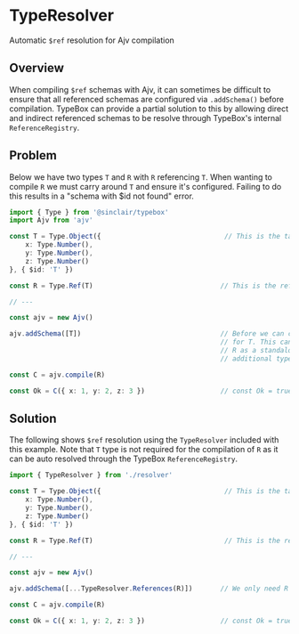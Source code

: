 # TypeResolver

Automatic `$ref` resolution for Ajv compilation

## Overview

When compiling `$ref` schemas with Ajv, it can sometimes be difficult to ensure that all referenced schemas are configured via `.addSchema()` before compilation. TypeBox can provide a partial solution to this by allowing direct and indirect referenced schemas to be resolve through TypeBox's internal `ReferenceRegistry`. 

## Problem

Below we have two types `T` and `R` with `R` referencing `T`. When wanting to compile `R` we must carry around `T` and ensure it's configured. Failing to do this results in a "schema with $id not found" error.

```typescript
import { Type } from '@sinclair/typebox'
import Ajv from 'ajv'

const T = Type.Object({                               // This is the target type T
    x: Type.Number(),
    y: Type.Number(),
    z: Type.Number()
}, { $id: 'T' })

const R = Type.Ref(T)                                // This is the reference type R

// ---

const ajv = new Ajv()

ajv.addSchema([T])                                   // Before we can compile for R, we need to configure Ajv 
                                                     // for T. This can be awkward as the intent is to treat
                                                     // R as a standalone type, but we need to carry around 
                                                     // additional type(s) just to compile for it.

const C = ajv.compile(R)

const Ok = C({ x: 1, y: 2, z: 3 })                   // const Ok = true
```

## Solution

The following shows `$ref` resolution using the `TypeResolver` included with this example. Note that `T` type is not required for the compilation of `R` as it can be auto resolved through the TypeBox `ReferenceRegistry`.

```typescript
import { TypeResolver } from './resolver'

const T = Type.Object({                               // This is the target type T
    x: Type.Number(),
    y: Type.Number(),
    z: Type.Number()
}, { $id: 'T' })

const R = Type.Ref(T)                                 // This is the reference type R

// ---

const ajv = new Ajv()

ajv.addSchema([...TypeResolver.References(R)])       // We only need R to gather all direct and indirect references.

const C = ajv.compile(R)

const Ok = C({ x: 1, y: 2, z: 3 })                   // const Ok = true
```